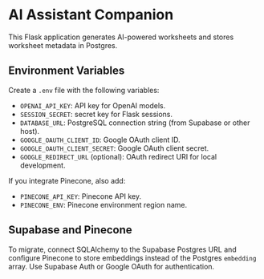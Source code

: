 # AI Assistant Companion

This Flask application generates AI-powered worksheets and stores worksheet metadata in Postgres.

## Environment Variables

Create a `.env` file with the following variables:

- `OPENAI_API_KEY`: API key for OpenAI models.
- `SESSION_SECRET`: secret key for Flask sessions.
- `DATABASE_URL`: PostgreSQL connection string (from Supabase or other host).
- `GOOGLE_OAUTH_CLIENT_ID`: Google OAuth client ID.
- `GOOGLE_OAUTH_CLIENT_SECRET`: Google OAuth client secret.
- `GOOGLE_REDIRECT_URL` (optional): OAuth redirect URI for local development.

If you integrate Pinecone, also add:

- `PINECONE_API_KEY`: Pinecone API key.
- `PINECONE_ENV`: Pinecone environment region name.

## Supabase and Pinecone

To migrate, connect SQLAlchemy to the Supabase Postgres URL and configure Pinecone to store embeddings instead of the Postgres `embedding` array. Use Supabase Auth or Google OAuth for authentication.
